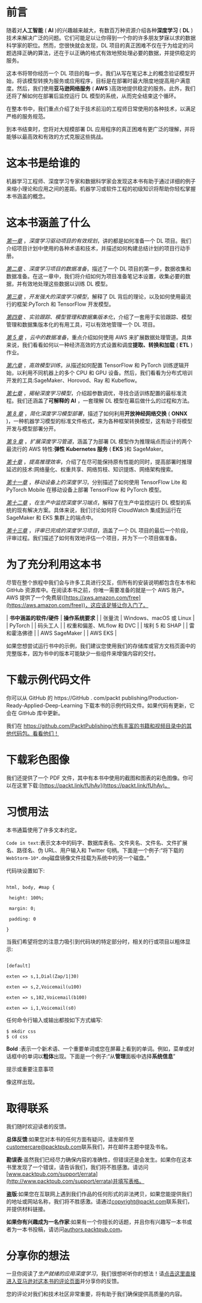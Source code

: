 <title>B18522_Preface_eBook</title>

# 前言

随着对**人工智能** ( **AI** )的兴趣越来越大，有数百万种资源介绍各种**深度学习** ( **DL** )技术来解决广泛的问题。它们可能足以让你得到一个你的许多朋友梦寐以求的数据科学家的职位。然而，您很快就会发现，DL 项目的真正困难不仅在于为给定的问题选择正确的算法，还在于以正确的格式有效地预处理必要的数据，并提供稳定的服务。

这本书将带你经历一个 DL 项目的每一步。我们从写在笔记本上的概念验证模型开始，将该模型转换为服务或应用程序，目标是在部署时最大限度地提高用户满意度。然后，我们使用**亚马逊网络服务** ( **AWS** )高效地提供稳定的服务。此外，我们还将了解如何在部署后监控运行 DL 模型的系统，从而完全结束这个循环。

在整本书中，我们重点介绍了处于技术前沿的工程师日常使用的各种技术，以满足严格的服务规范。

到本书结束时，您将对大规模部署 DL 应用程序的真正困难有更广泛的理解，并将能够以最高效和有效的方式克服这些挑战。

# 这本书是给谁的

机器学习工程师、深度学习专家和数据科学家会发现这本书有助于通过详细的例子来缩小理论和应用之间的差距。机器学习或软件工程的初级知识将帮助你轻松掌握本书涵盖的概念。

# 这本书涵盖了什么

[*第一章*](B18522_01.xhtml#_idTextAnchor014) ，*深度学习驱动项目的有效规划*，讲的都是如何准备一个 DL 项目。我们介绍项目计划中使用的各种术语和技术，并描述如何构建总结计划的项目行动手册。

[*第二章*](B18522_02.xhtml#_idTextAnchor034) 、*深度学习项目的数据准备*，描述了一个 DL 项目的第一步，数据收集和数据准备。在这一章中，我们将介绍如何为项目准备笔记本设置，收集必要的数据，并有效地处理这些数据以训练 DL 模型。

[*第三章*](B18522_03.xhtml#_idTextAnchor062) ，*开发强大的深度学习模型*，解释了 DL 背后的理论，以及如何使用最流行的框架:PyTorch 和 TensorFlow 开发模型。

[*第四章*](B18522_04.xhtml#_idTextAnchor087) 、*实验跟踪、模型管理和数据集版本化*，介绍了一套用于实验跟踪、模型管理和数据集版本化的有用工具，可以有效地管理一个 DL 项目。

[*第 5 章*](B18522_05.xhtml#_idTextAnchor106) ，*云中的数据准备*，重点介绍如何使用 AWS 来扩展数据处理管道。具体来说，我们看看如何以一种经济高效的方式设置和调度**提取、转换和加载** ( **ETL** )作业。

[*第六章*](B18522_06.xhtml#_idTextAnchor133) ，*高效模型训练*，从描述如何配置 TensorFlow 和 PyTorch 训练逻辑开始，以利用不同机器上的多个 CPU 和 GPU 设备。然后，我们看看为分布式培训开发的工具:SageMaker、Horovod、Ray 和 Kubeflow。

[*第七章*](B18522_07.xhtml#_idTextAnchor162) ，*揭秘深度学习模型*，介绍超参数调优，寻找合适训练配置的最标准流程。我们还涵盖了**可解释的 AI** ，一套理解 DL 模型在幕后做什么的过程和方法。

[*第 8 章*](B18522_08.xhtml#_idTextAnchor175) ，*简化深度学习模型部署*，描述了如何利用**开放神经网络交换** ( **ONNX** )，一种机器学习模型的标准文件格式，来为各种框架转换模型，这有助于将模型开发与模型部署分开。

[*第 9 章*](B18522_09.xhtml#_idTextAnchor187) ，*扩展深度学习管道*，涵盖了为部署 DL 模型作为推理端点而设计的两个最流行的 AWS 特性:**弹性 Kubernetes 服务** ( **EKS** )和 SageMaker。

[*第十章*](B18522_10.xhtml#_idTextAnchor212) ，*提高推理效率*，介绍了在尽可能保持原有性能的同时，提高部署时推理延迟的技术:网络量化、权重共享、网络剪枝、知识提炼、网络架构搜索。

[*第十一章*](B18522_11.xhtml#_idTextAnchor227) ，*移动设备上的深度学习*，分别描述了如何使用 TensorFlow Lite 和 PyTorch Mobile 在移动设备上部署 TensorFlow 和 PyTorch 模型。

[*第十二章*](B18522_12.xhtml#_idTextAnchor239) ，*在生产中监控深度学习端点*，解释了在生产中监控运行 DL 模型的系统的现有解决方案。具体来说，我们讨论如何将 CloudWatch 集成到运行在 SageMaker 和 EKS 集群上的端点中。

[*第十三章*](B18522_13.xhtml#_idTextAnchor251) ，*评审已完成的深度学习项目*，涵盖了一个 DL 项目的最后一个阶段，评审过程。我们描述了如何有效地评估一个项目，并为下一个项目做准备。

# 为了充分利用这本书

尽管在整个旅程中我们会与许多工具进行交互，但所有的安装说明都包含在本书和 GitHub 资源库中。在阅读本书之前，你唯一需要准备的就是一个 AWS 账户。AWS 提供了一个免费层([https://aws.amazon.com/free](https://aws.amazon.com/free))，这应该足够让你入门了。

| **书中涵盖的软件/硬件** | **操作系统要求** |
| 张量流 | Windows、macOS 或 Linux |
| PyTorch |
| 码头工人 |
| 权重和偏差、MLflow 和 DVC |
| 埃利 5 和 SHAP |
| 雷和霍洛佛德 |
| AWS SageMaker |
| AWS EKS |

如果您想尝试运行书中的示例，我们建议您使用我们的存储库或官方文档页面中的完整版本，因为书中的版本可能缺少一些组件来增强内容的交付。

# 下载示例代码文件

你可以从 GitHub 的 https://GitHub . com/packt publishing/Production-Ready-Applied-Deep-Learning 下载本书的示例代码文件。如果代码有更新，它会在 GitHub 库中更新。

我们在 https://github.com/PacktPublishing/也有丰富的书籍和视频目录中的其他代码包。看看他们！

# 下载彩色图像

我们还提供了一个 PDF 文件，其中有本书中使用的截图和图表的彩色图像。你可以在这里下载:[https://packt.link/fUhAv](https://packt.link/fUhAv)。

# 习惯用法

本书通篇使用了许多文本约定。

`Code in text`:表示文本中的码字、数据库表名、文件夹名、文件名、文件扩展名、路径名、伪 URL、用户输入和 Twitter 句柄。下面是一个例子:“将下载的`WebStorm-10*.dmg`磁盘镜像文件挂载为系统中的另一个磁盘。”

代码块设置如下:

```

html, body, #map {

 height: 100%; 

 margin: 0;

 padding: 0

}
```

当我们希望将您的注意力吸引到代码块的特定部分时，相关的行或项目以粗体显示:

```

[default]

exten => s,1,Dial(Zap/1|30)

exten => s,2,Voicemail(u100)

exten => s,102,Voicemail(b100)

exten => i,1,Voicemail(s0)
```

任何命令行输入或输出都按如下方式编写:

```
$ mkdir css
$ cd css
```

**Bold** :表示一个新术语、一个重要单词或您在屏幕上看到的单词。例如，菜单或对话框中的单词以**粗体**出现。下面是一个例子:“从**管理**面板中选择**系统信息**”

提示或重要注意事项

像这样出现。

# 取得联系

我们随时欢迎读者的反馈。

**总体反馈**:如果您对本书的任何方面有疑问，请发邮件至[customercare@packtpub.com](mailto:customercare@packtpub.com)联系我们，并在邮件主题中提及书名。

**勘误表**:虽然我们已经尽力确保内容的准确性，但错误还是会发生。如果你在这本书里发现了一个错误，请告诉我们，我们将不胜感激。请访问[www.packtpub.com/support/errata](http://www.packtpub.com/support/errata)并填写表格。

**盗版**:如果您在互联网上遇到我们作品的任何形式的非法拷贝，如果您能提供我们的地址或网站名称，我们将不胜感激。请通过[copyright@packt.com](mailto:copyright@packt.com)联系我们，并提供材料链接。

**如果你有兴趣成为一名作家**:如果有一个你擅长的话题，并且你有兴趣写一本书或者为一本书投稿，请访问[authors.packtpub.com](http://authors.packtpub.com)。

# 分享你的想法

一旦你阅读了*生产就绪的应用深度学习*，我们很想听听你的想法！请[点击这里直接进入亚马逊对这本书的评论页面](https://packt.link/r/1-803-24366-X)并分享你的反馈。

您的评论对我们和技术社区非常重要，将有助于我们确保提供高质量的内容。